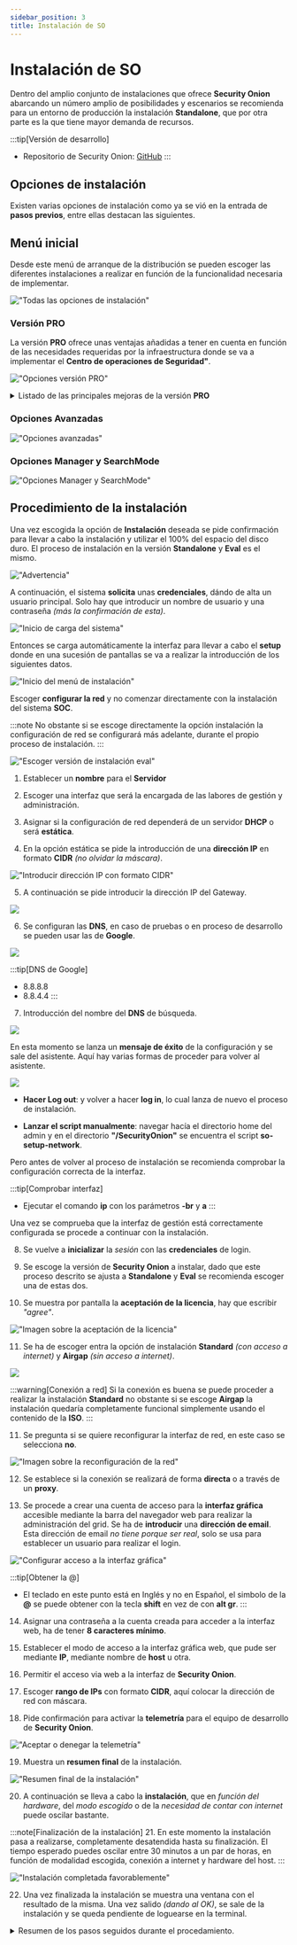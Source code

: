 ```yaml
---
sidebar_position: 3
title: Instalación de SO
---
```


# Instalación de SO
Dentro del amplio conjunto de instalaciones que ofrece **Security Onion** abarcando un número amplio de posibilidades y escenarios se recomienda para un entorno de producción la instalación **Standalone**, que por otra parte es la que tiene mayor demanda de recursos.

:::tip[Versión de desarrollo]
- Repositorio de Security Onion: <a href="https://github.com/facebook/docusaurus">GitHub</a>
:::

## Opciones de instalación
Existen varias opciones de instalación como ya se vió en la entrada de **pasos previos**, entre ellas destacan las siguientes.

## Menú inicial
Desde este menú de arranque de la distribución se pueden escoger las diferentes instalaciones a realizar en función de la funcionalidad necesaria de implementar.

!["Todas las opciones de instalación"](../Img/so/so-menu-install-all-options.png)

### Versión PRO
La versión **PRO** ofrece unas ventajas añadidas a tener en cuenta en función de las necesidades requeridas por la infraestructura donde se va a implementar el **Centro de operaciones de Seguridad"**.

!["Opciones versión PRO"](../Img/so/so-install-pro-menu.png)

<details>
<summary>
Listado de las principales mejoras de la versión <b>PRO</b>
</summary>

- Habilitar **notificaciones salientes**: *utilización de emails, mensajes slack u otros sistemas*.

- Poder utilizar la **Security Onion Console* a través de OpenId, permitiendo la conexión con sistemas de *Active Directory, usuario de GitHub, Google o Auth0*.

- **Cumplimiento de DOD** *(STIG)*, que son las normas de Defensa de USA. 

- Cifrado **AES 256** *(Luks)* de almacenamiento.

- Servicio **SLA** prioritario.

</details>

### Opciones Avanzadas
!["Opciones avanzadas"](../Img/so/so-advanced-install-options.png)

### Opciones Manager y SearchMode
!["Opciones Manager y SearchMode"](../Img/so/so-manager-searchmode.png)


## Procedimiento de la instalación
Una vez escogida la opción de **Instalación** deseada se pide confirmación para llevar a cabo la instalación y utilizar el 100% del espacio del disco duro. El proceso de instalación en la versión **Standalone** y **Eval** es el mismo. 

!["Advertencia"](../Img/so/so-advice-start-so-pre-install.png)

A continuación, el sistema **solicita** unas **credenciales**, dándo de alta un usuario principal. Solo hay que introducir un nombre de usuario y una contraseña *(más la confirmación de esta)*.

!["Inicio de carga del sistema"](../Img/so/so-install-users-generate-initramfs.png)

Entonces se carga automáticamente la interfaz para llevar a cabo el **setup** donde en una sucesión de pantallas se va a realizar la introducción de los siguientes datos.

!["Inicio del menú de instalación"](../Img/so/so-welcome-install.png)

Escoger **configurar la red** y no comenzar directamente con la instalación del sistema **SOC**. 

:::note
No obstante si se escoge directamente la opción instalación la configuración de red se configurará más adelante, durante el propio proceso de instalación.
:::

!["Escoger versión de instalación eval"](../Img/so/so-install-select-eval.png)

1. Establecer un **nombre** para el **Servidor**

2. Escoger una interfaz que será la encargada de las labores de gestión y administración.

3. Asignar si la configuración de red dependerá de un servidor **DHCP** o será **estática**.

4. En la opción estática se pide la introducción de una **dirección IP** en formato **CIDR** *(no olvidar la máscara)*.

!["Introducir dirección IP con formato CIDR"](../Img/so/so-install-network-ip.png)

5. A continuación se pide introducir la dirección IP del Gateway.

![](../Img/so/so-install-gw.png)

6. Se configuran las **DNS**, en caso de pruebas o en proceso de desarrollo se pueden usar las de **Google**.

![](../Img/so/so-install-dns.png)

:::tip[DNS de Google]
- 8.8.8.8
- 8.8.4.4
:::

7. Introducción del nombre del **DNS** de búsqueda.

![](../Img/so/so-dns-search.png)

En esta momento se lanza un **mensaje de éxito** de la configuración y se sale del asistente. Aquí hay varias formas de proceder para volver al asistente.

![](../Img/so/so-finish-network.png)

- **Hacer Log out**: y volver a hacer **log in**, lo cual lanza de nuevo el proceso de instalación.

- **Lanzar el script manualmente**: navegar hacía el directorio home del admin y en el directorio **"/SecurityOnion"** se encuentra el script **so-setup-network**.

Pero antes de volver al proceso de instalación se recomienda comprobar la configuración correcta de la interfaz.

:::tip[Comprobar interfaz]
- Ejecutar el comando **ip** con los parámetros **-br** y **a**
:::

Una vez se comprueba que la interfaz de gestión está correctamente configurada se procede a continuar con la instalación.

8. Se vuelve a **inicializar** la *sesión* con las **credenciales** de login.

9. Se escoge la versión de **Security Onion** a instalar, dado que este proceso descrito se ajusta a **Standalone** y **Eval** se recomienda escoger una de estas dos.

10. Se muestra por pantalla la **aceptación de la licencia**, hay que escribir *"agree"*.

!["Imagen sobre la aceptación de la licencia"](../Img/so/so-license-agree.png)

11. Se ha de escoger entra la opción de instalación **Standard** *(con acceso a internet)* y **Airgap** *(sin acceso a internet)*.

![](../Img/so/so-install-standard-internet.png)

:::warning[Conexión a red]
Si la conexión es buena se puede proceder a realizar la instalación **Standard** no obstante si se escoge **Airgap** la instalación quedaría completamente funcional simplemente usando el contenido de la **ISO**. 
:::

11. Se pregunta si se quiere reconfigurar la interfaz de red, en este caso se selecciona **no**.

!["Imagen sobre la reconfiguración de la red"](../Img/so/so-reconfigure-network.png)


12. Se establece si la conexión se realizará de forma **directa** o a través de un **proxy**.

13. Se procede a crear una cuenta de acceso para la **interfaz gráfica** accesible mediante la barra del navegador web para realizar la administración del grid. Se ha de **introducir** una **dirección de email**. Esta dirección de email *no tiene porque ser real*, solo se usa para establecer un usuario para realizar el login.

!["Configurar acceso a la interfaz gráfica"](../Img/so/so-access-to-iu-web.png)

:::tip[Obtener la @]
- El teclado en este punto está en Inglés y no en Español, el simbolo de la **@** se puede obtener con la tecla **shift** en vez de con **alt gr**.
:::

14. Asignar una contraseña a la cuenta creada para acceder a la interfaz web, ha de tener **8 caracteres mínimo**.

15. Establecer el modo de acceso a la interfaz gráfica web, que pude ser mediante **IP**, mediante nombre de **host** u otra.

16. Permitir el acceso via web a la interfaz de **Security Onion**.

17. Escoger **rango de IPs** con formato **CIDR**, aquí colocar la dirección de red con máscara. 

18. Pide confirmación para activar la **telemetría** para el equipo de desarrollo de **Security Onion**.

!["Aceptar o denegar la telemetría"](../Img/so/so-telemetry.png)

19. Muestra un **resumen final** de la instalación.

!["Resumen final de la instalación"](../Img/so/so-eval-instalado.png)


20. A continuación se lleva a cabo la **instalación**, que en *función del hardware*, del *modo escogido* o de la *necesidad de contar con internet* puede oscilar bastante.

:::note[Finalización de la instalación]
21. En este momento la instalación pasa a realizarse, completamente desatendida hasta su finalización. El tiempo esperado puedes oscilar entre 30 minutos a un par de horas, en función de modalidad escogida, conexión a internet y hardware del host.
:::

!["Instalación completada favorablemente"](../Img/so/so-finish-eval-data-bridge.png)

22. Una vez finalizada la instalación se muestra una ventana con el resultado de la misma. Una vez salido *(dando al OK)*, se sale de la instalación y se queda pendiente de loguearse en la terminal.

<details>
<summary>
Resumen de los pasos seguidos durante el procedamiento.
</summary>

- **IP** para Security Onion, introducir con formato **CIDR** *(introducir máscara)*
- **IP** del **Gateway** en formato **IPv4**.
- Configurar **DNS**, si no se dispone de propias se usan las de algún proveedor como las de **Google**.
- Introducir **dominio** de búsqueda **DNS**.
- Escoger **versión** de la **instalación** a realizar.
- Aceptar la **licencia**.
- Instalar desde la **ISO** o desde **Internet**.
- Establecer **cuenta** y **contraseña** de acceso.
- Establecer por medio de **IP** o **Hostname**.
- Aceptar/Denegar la **telemetría**.

</details>